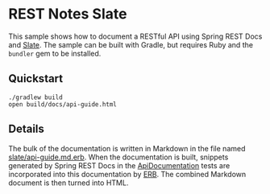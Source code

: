 # REST Notes Slate

This sample shows how to document a RESTful API using Spring REST Docs and [Slate][1].
The sample can be built with Gradle, but requires Ruby and the `bundler` gem to
be installed.

## Quickstart

```
./gradlew build
open build/docs/api-guide.html
```

## Details

The bulk of the documentation is written in Markdown in the file named
[slate/api-guide.md.erb][2]. When the documentation is built, snippets generated by
Spring REST Docs in the [ApiDocumentation][3] tests are incorporated into this
documentation by [ERB][4]. The combined Markdown document is then turned into HTML.

[1]: https://github.com/tripit/slate
[2]: slate/api-guide.md.erb
[3]: src/test/java/com/example/notes/ApiDocumentation.java
[4]: http://ruby-doc.org/stdlib-2.2.3/libdoc/erb/rdoc/ERB.html